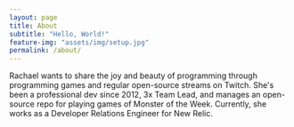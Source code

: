 ```yaml
---
layout: page
title: About
subtitle: "Hello, World!"   
feature-img: "assets/img/setup.jpg" 
permalink: /about/
---
```

Rachael wants to share the joy and beauty of programming through programming games and regular open-source streams on Twitch. She's been a professional dev since 2012, 3x Team Lead, and manages an open-source repo for playing games of Monster of the Week. Currently, she works as a Developer Relations Engineer for New Relic.

